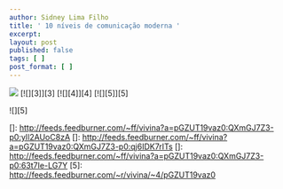 ```yaml
---
author: Sidney Lima Filho
title: ' 10 níveis de comunicação moderna '
excerpt:
layout: post
published: false
tags: [ ]
post_format: [ ]
---
```

![][1] [![][3]</img>][3] [![][4]</img>][4] [![][5]</img>][5] 

![][5]

 [1]: http://ecarvalho.typepad.com/.a/6a00d83451c7a569e20120a5228631970b-800wi
 []: http://feeds.feedburner.com/~ff/vivina?a=pGZUT19vaz0:QXmGJ7Z3-p0:yIl2AUoC8zA
 []: http://feeds.feedburner.com/~ff/vivina?a=pGZUT19vaz0:QXmGJ7Z3-p0:qj6IDK7rITs
 []: http://feeds.feedburner.com/~ff/vivina?a=pGZUT19vaz0:QXmGJ7Z3-p0:63t7Ie-LG7Y
 [5]: http://feeds.feedburner.com/~r/vivina/~4/pGZUT19vaz0